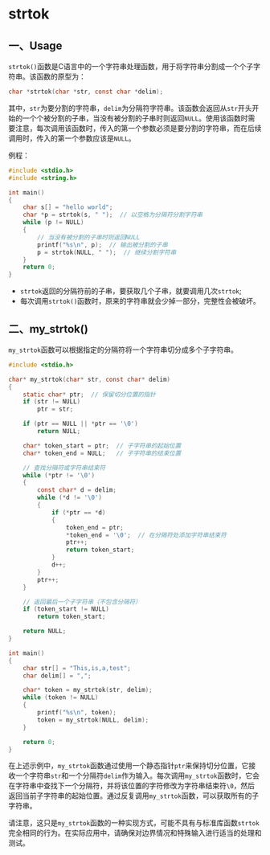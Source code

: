 # strtok

## 一、Usage

`strtok()`函数是C语言中的一个字符串处理函数，用于将字符串分割成一个个子字符串。该函数的原型为：

```c
char *strtok(char *str, const char *delim);
```

其中，`str`为要分割的字符串，`delim`为分隔符字符串。该函数会返回从`str`开头开始的一个个被分割的子串，当没有被分割的子串时则返回`NULL`。使用该函数时需要注意，每次调用该函数时，传入的第一个参数必须是要分割的字符串，而在后续调用时，传入的第一个参数应该是`NULL`。

例程：

```C
#include <stdio.h>
#include <string.h>

int main() 
{
    char s[] = "hello world";
    char *p = strtok(s, " ");  // 以空格为分隔符分割字符串
    while (p != NULL) 
    {
        // 当没有被分割的子串时则返回NULL
        printf("%s\n", p);  // 输出被分割的子串
        p = strtok(NULL, " ");  // 继续分割字符串
    }
    return 0;
}
```

- `strtok`返回的分隔符前的子串，要获取几个子串，就要调用几次`strtok`;
- 每次调用`strtok()`函数时，原来的字符串就会少掉一部分，完整性会被破坏。

## 二、my_strtok()

`my_strtok`函数可以根据指定的分隔符将一个字符串切分成多个子字符串。

```c
#include <stdio.h>

char* my_strtok(char* str, const char* delim) 
{
    static char* ptr;  // 保留切分位置的指针
    if (str != NULL)
        ptr = str;

    if (ptr == NULL || *ptr == '\0')
        return NULL;

    char* token_start = ptr;  // 子字符串的起始位置
    char* token_end = NULL;   // 子字符串的结束位置

    // 查找分隔符或字符串结束符
    while (*ptr != '\0') 
    {
        const char* d = delim;
        while (*d != '\0') 
        {
            if (*ptr == *d) 
            {
                token_end = ptr;
                *token_end = '\0';  // 在分隔符处添加字符串结束符
                ptr++;
                return token_start;
            }
            d++;
        }
        ptr++;
    }

    // 返回最后一个子字符串（不包含分隔符）
    if (token_start != NULL)
        return token_start;

    return NULL;
}

int main()
{
    char str[] = "This,is,a,test";
    char delim[] = ",";

    char* token = my_strtok(str, delim);
    while (token != NULL) 
    {
        printf("%s\n", token);
        token = my_strtok(NULL, delim);
    }

    return 0;
}
```

在上述示例中，`my_strtok`函数通过使用一个静态指针`ptr`来保持切分位置，它接收一个字符串`str`和一个分隔符`delim`作为输入。每次调用`my_strtok`函数时，它会在字符串中查找下一个分隔符，并将该位置的字符修改为字符串结束符`\0`，然后返回当前子字符串的起始位置。通过反复调用`my_strtok`函数，可以获取所有的子字符串。

请注意，这只是`my_strtok`函数的一种实现方式，可能不具有与标准库函数`strtok`完全相同的行为。在实际应用中，请确保对边界情况和特殊输入进行适当的处理和测试。
